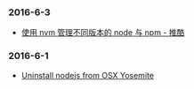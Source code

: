 ### 2016-6-3<br />
+ [使用 nvm 管理不同版本的 node 与 npm - 推酷](http://www.tuicool.com/articles/Vzquy2)<br />

### 2016-6-1<br />
+ [Uninstall nodejs from OSX Yosemite](https://gist.github.com/TonyMtz/d75101d9bdf764c890ef)<br />